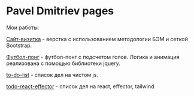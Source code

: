 # Pavel Dmitriev pages

Мои работы:

[Сайт-визитка](https://pavel-dmitriev.github.io/pd-website/) - верстка с использованием методологии БЭМ и сеткой Bootstrap.

[Футбол-понг](https://pavel-dmitriev.github.io/football-pong/) - футбол-понг c подсчетом голов. Логика и анимация реализована с помощью библиотеки jquery.

[to-do-list](https://pavel-dmitriev.github.io/to-do-list/src/) - список дел на чистом js.

[todo-react-effector](https://pavel-dmitriev.github.io/todo-react-effector/) - список дел на react, effector, tailwind.

